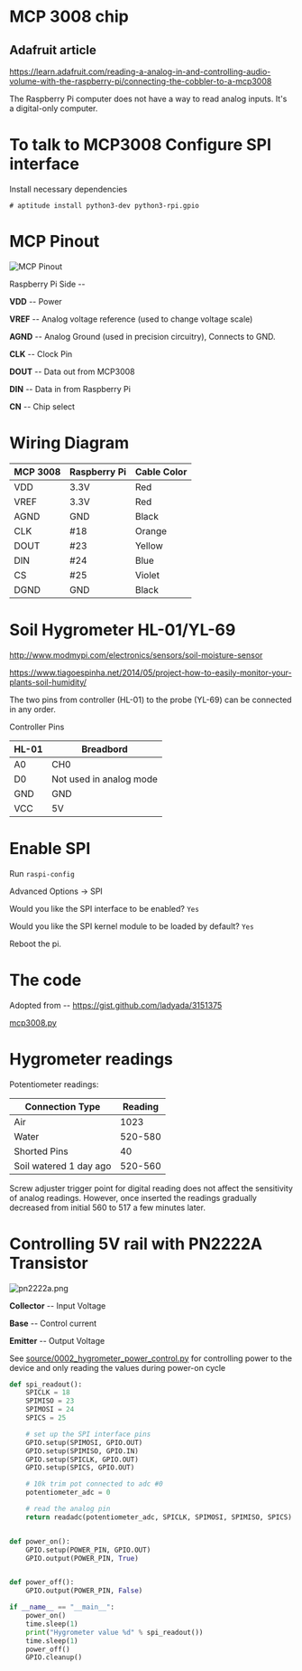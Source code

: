 # MCP 3008 chip

## Adafruit article

https://learn.adafruit.com/reading-a-analog-in-and-controlling-audio-volume-with-the-raspberry-pi/connecting-the-cobbler-to-a-mcp3008


The Raspberry Pi computer does not have a way to read analog inputs. It's a digital-only computer.

# To talk to MCP3008 Configure SPI interface

Install necessary dependencies


    # aptitude install python3-dev python3-rpi.gpio



# MCP Pinout

![MCP Pinout](mcp3008pin.gif)

Raspberry Pi Side --

**VDD** -- Power

**VREF** -- Analog voltage reference (used to change voltage scale)

**AGND** -- Analog Ground (used in precision circuitry), Connects to GND.

**CLK** -- Clock Pin

**DOUT** -- Data out from MCP3008

**DIN** -- Data in from Raspberry Pi

**CN** -- Chip select

# Wiring Diagram

|MCP 3008| Raspberry Pi| Cable Color|
|--------|-------------|------------|
|VDD     | 3.3V        | Red        |
|VREF    | 3.3V        | Red        |
|AGND    | GND         | Black      |
|CLK     | #18         | Orange     |
|DOUT    | #23         | Yellow     |
|DIN     | #24         | Blue       |
|CS      | #25         | Violet     |
|DGND    | GND         | Black      |


# Soil Hygrometer HL-01/YL-69

http://www.modmypi.com/electronics/sensors/soil-moisture-sensor

https://www.tiagoespinha.net/2014/05/project-how-to-easily-monitor-your-plants-soil-humidity/

The two pins from controller (HL-01) to the probe (YL-69) can be connected in any order.

Controller Pins

|HL-01|Breadbord|
|-----|---------|
|A0   | CH0     |
|D0   | Not used in analog mode |
|GND  | GND  |
|VCC  | 5V |

# Enable  SPI

Run `raspi-config`

Advanced Options -> SPI

Would you like the SPI interface to be enabled? `Yes`

Would you like the SPI kernel module to be loaded by  default? `Yes`

Reboot the pi.

# The code

Adopted from -- https://gist.github.com/ladyada/3151375


[mcp3008.py](mcp3008.py)


# Hygrometer readings

Potentiometer readings:

|Connection Type | Reading |
|----------------|---------|
|Air             | 1023    |
|Water           | 520-580 |
|Shorted Pins    | 40      |
|Soil watered 1 day ago| 520-560|


Screw adjuster trigger point for digital reading does not affect the sensitivity of analog readings. However, once inserted the readings gradually decreased from initial 560 to 517 a few minutes later.

# Controlling 5V rail with PN2222A Transistor


![pn2222a.png](pn222a.png)

**Collector** -- Input Voltage

**Base** -- Control current

**Emitter** -- Output Voltage


See [source/0002_hygrometer_power_control.py](source/0002_hygrometer_power_control.py) for controlling power to the device and only reading the values during power-on cycle

```python
def spi_readout():
    SPICLK = 18
    SPIMISO = 23
    SPIMOSI = 24
    SPICS = 25

    # set up the SPI interface pins
    GPIO.setup(SPIMOSI, GPIO.OUT)
    GPIO.setup(SPIMISO, GPIO.IN)
    GPIO.setup(SPICLK, GPIO.OUT)
    GPIO.setup(SPICS, GPIO.OUT)

    # 10k trim pot connected to adc #0
    potentiometer_adc = 0

    # read the analog pin
    return readadc(potentiometer_adc, SPICLK, SPIMOSI, SPIMISO, SPICS)


def power_on():
    GPIO.setup(POWER_PIN, GPIO.OUT)
    GPIO.output(POWER_PIN, True)


def power_off():
    GPIO.output(POWER_PIN, False)

if __name__ == "__main__":
    power_on()
    time.sleep(1)
    print("Hygrometer value %d" % spi_readout())
    time.sleep(1)
    power_off()
    GPIO.cleanup()
```